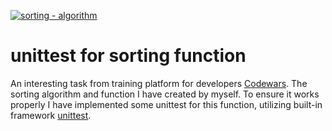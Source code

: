 [![sorting - algorithm](https://img.shields.io/static/v1?label=sorting&message=algorithm&color=orange&logo=thealgorithms)](https://www.geeksforgeeks.org/fundamentals-of-algorithms/?ref=shm_outind)

# unittest for sorting function

An interesting task from training platform for developers [Codewars](https://www.codewars.com/dashboard).
The sorting algorithm and function I have created by myself.
To ensure it works properly I have implemented some unittest for this function,
utilizing built-in framework [unittest](https://docs.python.org/3/library/unittest.html).

